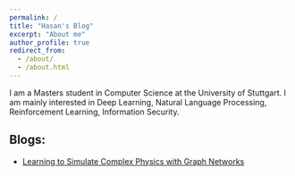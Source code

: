 ```yaml
---
permalink: /
title: "Hasan's Blog"
excerpt: "About me"
author_profile: true
redirect_from: 
  - /about/
  - /about.html
---
```


I am a Masters student in Computer Science at the University of Stuttgart. I am mainly interested in Deep Learning, Natural Language Processing, Reinforcement Learning, Information Security.

Blogs:
------
- [Learning to Simulate Complex Physics with Graph Networks](https://hasosh.github.io/hasanevci.github.io/posts/2023/11/seminar-blog-post/)

